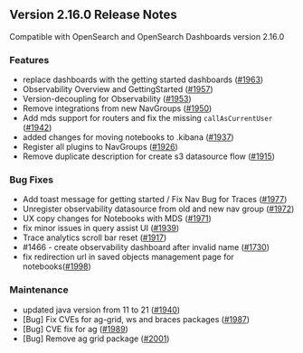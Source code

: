 ## Version 2.16.0 Release Notes

Compatible with OpenSearch and OpenSearch Dashboards version 2.16.0

### Features
* replace dashboards with the getting started dashboards ([#1963](https://github.com/opensearch-project/dashboards-observability/pull/1963))
* Observability Overview and GettingStarted ([#1957](https://github.com/opensearch-project/dashboards-observability/pull/1957))
* Version-decoupling for Observability ([#1953](https://github.com/opensearch-project/dashboards-observability/pull/1953))
* Remove integrations from new NavGroups ([#1950](https://github.com/opensearch-project/dashboards-observability/pull/1950))
* Add mds support for routers and fix the missing `callAsCurrentUser` ([#1942](https://github.com/opensearch-project/dashboards-observability/pull/1942))
* added changes for moving notebooks to .kibana ([#1937](https://github.com/opensearch-project/dashboards-observability/pull/1937))
* Register all plugins to NavGroups ([#1926](https://github.com/opensearch-project/dashboards-observability/pull/1926))
* Remove duplicate description for create s3 datasource flow ([#1915](https://github.com/opensearch-project/dashboards-observability/pull/1915))

### Bug Fixes
* Add toast message for getting started / Fix Nav Bug for Traces ([#1977](https://github.com/opensearch-project/dashboards-observability/pull/1977))
* Unregister observability datasource from old and new nav group ([#1972](https://github.com/opensearch-project/dashboards-observability/pull/1972))
* UX copy changes for Notebooks with MDS ([#1971](https://github.com/opensearch-project/dashboards-observability/pull/1971))
* fix minor issues in query assist UI ([#1939](https://github.com/opensearch-project/dashboards-observability/pull/1939))
* Trace analytics scroll bar reset ([#1917](https://github.com/opensearch-project/dashboards-observability/pull/1917))
* #1466 - create observability dashboard after invalid name ([#1730](https://github.com/opensearch-project/dashboards-observability/pull/1730))
* fix redirection url in saved objects management page for notebooks([#1998](https://github.com/opensearch-project/dashboards-observability/pull/1998))

### Maintenance
* updated java version from 11 to 21 ([#1940](https://github.com/opensearch-project/dashboards-observability/pull/1940))
* [Bug] Fix CVEs for ag-grid, ws and braces packages ([#1987](https://github.com/opensearch-project/dashboards-observability/pull/1987))
* [Bug] CVE fix for ag ([#1989](https://github.com/opensearch-project/dashboards-observability/pull/1989))
* [Bug] Remove ag grid package ([#2001](https://github.com/opensearch-project/dashboards-observability/pull/2001))